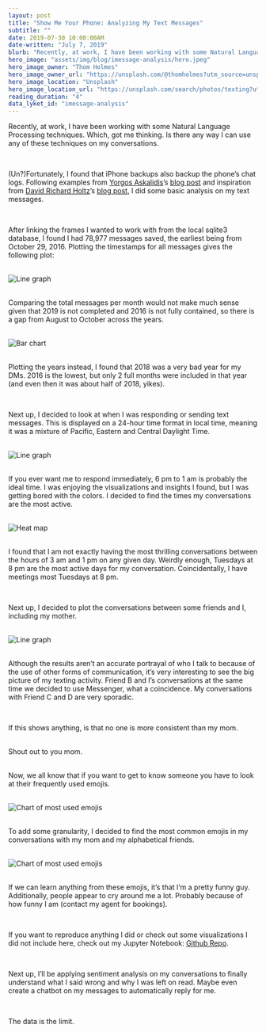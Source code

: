 ```yaml
---
layout: post
title: "Show Me Your Phone: Analyzing My Text Messages"
subtitle: ""
date: 2019-07-30 10:00:00AM
date-written: "July 7, 2019"
blurb: "Recently, at work, I have been working with some Natural Language Processing techniques. Which, got me thinking. Is there any way I can use any of these techniques on my conversations."
hero_image: "assets/img/blog/imessage-analysis/hero.jpeg"
hero_image_owner: "Thom Holmes"
hero_image_owner_url: "https://unsplash.com/@thomholmes?utm_source=unsplash&utm_medium=referral&utm_content=creditCopyText"
hero_image_location: "Unsplash"
hero_image_location_url: "https://unsplash.com/search/photos/texting?utm_source=unsplash&utm_medium=referral&utm_content=creditCopyText"
reading_duration: "4"
data_lyket_id: "imessage-analysis"
---
```

Recently, at work, I have been working with some Natural Language Processing techniques. Which, got me thinking. Is there any way I can use any of these techniques on my conversations.

<br>

(Un?)Fortunately, I found that iPhone backups also backup the phone’s chat logs. Following examples from <a href="https://medium.com/u/2c4731836156?source=post_page-----6a2b70d8f776--------------------------------" target="_blank" class="underline">Yorgos Askalidis</a>’s <a href="https://towardsdatascience.com/heres-how-you-can-access-your-entire-imessage-history-on-your-mac-f8878276c6e9" target="_blank" class="underline">blog post</a> and inspiration from <a href="https://medium.com/u/89213a5e3ef?source=post_page-----6a2b70d8f776--------------------------------" target="_blank" class="underline">David Richard Holtz</a>’s <a href="https://towardsdatascience.com/what-your-imessage-data-says-about-you-daa186db16d" target="_blank" class="underline">blog post</a>, I did some basic analysis on my text messages.

<br>

After linking the frames I wanted to work with from the local sqlite3 database, I found I had 78,977 messages saved, the earliest being from October 29, 2016. Plotting the timestamps for all messages gives the following plot:

<br>

<div class="justify-center flex"><img src="/assets/img/blog/imessage-analysis/all_texts.png" alt="Line graph" class=""></div>

<br>

Comparing the total messages per month would not make much sense given that 2019 is not completed and 2016 is not fully contained, so there is a gap from August to October across the years.

<br>

<div class="justify-center flex"><img src="/assets/img/blog/imessage-analysis/years.png" alt="Bar chart" class=""></div>

<br>

Plotting the years instead, I found that 2018 was a very bad year for my DMs. 2016 is the lowest, but only 2 full months were included in that year (and even then it was about half of 2018, yikes).

<br>

Next up, I decided to look at when I was responding or sending text messages. This is displayed on a 24-hour time format in local time, meaning it was a mixture of Pacific, Eastern and Central Daylight Time.

<br>

<div class="justify-center flex"><img src="/assets/img/blog/imessage-analysis/time_of_day.png" alt="Line graph" class=""></div>

<br>

If you ever want me to respond immediately, 6 pm to 1 am is probably the ideal time. I was enjoying the visualizations and insights I found, but I was getting bored with the colors. I decided to find the times my conversations are the most active.

<br>

<div class="justify-center flex"><img src="/assets/img/blog/imessage-analysis/time_heatmap.png" alt="Heat map" class=""></div>

<br>

I found that I am not exactly having the most thrilling conversations between the hours of 3 am and 1 pm on any given day. Weirdly enough, Tuesdays at 8 pm are the most active days for my conversation. Coincidentally, I have meetings most Tuesdays at 8 pm.

<br>

Next up, I decided to plot the conversations between some friends and I, including my mother.

<br>

<div class="justify-center flex"><img src="/assets/img/blog/imessage-analysis/people_comparison.png" alt="Line graph" class=""></div>

<br>

Although the results aren’t an accurate portrayal of who I talk to because of the use of other forms of communication, it’s very interesting to see the big picture of my texting activity. Friend B and I’s conversations at the same time we decided to use Messenger, what a coincidence. My conversations with Friend C and D are very sporadic.

<br>

If this shows anything, is that no one is more consistent than my mom.

<br>

<div class="text-2xl pl-10 text-gray-500">Shout out to you mom.</div>

<br>

Now, we all know that if you want to get to know someone you have to look at their frequently used emojis.

<br>

<div class="justify-center flex"><img src="/assets/img/blog/imessage-analysis/emoijis_sent_and_received.png" alt="Chart of most used emojis" class=""></div>

<br>

To add some granularity, I decided to find the most common emojis in my conversations with my mom and my alphabetical friends.

<br>

<div class="justify-center flex"><img src="/assets/img/blog/imessage-analysis/all_emojis_convos.png" alt="Chart of most used emojis" class=""></div>

<br>

If we can learn anything from these emojis, it’s that I’m a pretty funny guy. Additionally, people appear to cry around me a lot. Probably because of how funny I am (contact my agent for bookings).

<br>

If you want to reproduce anything I did or check out some visualizations I did not include here, check out my Jupyter Notebook: <a href="https://github.com/SoyCarloss/iMessage-Analysis" target="_blank" class="underline">Github Repo</a>.

<br>

Next up, I’ll be applying sentiment analysis on my conversations to finally understand what I said wrong and why I was left on read. Maybe even create a chatbot on my messages to automatically reply for me.

<br>

The data is the limit.